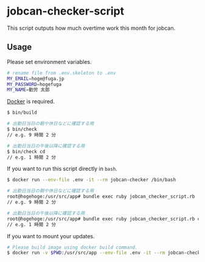 # jobcan-checker-script

This script outputs how much overtime work this month for jobcan.

## Usage

Please set environment variables.

```sh
# rename file from .env.skeleton to .env
MY_EMAIL=hoge@fuga.jp
MY_PASSWORD=hogefuga
MY_NAME=勤労 太郎
```

[Docker](https://www.docker.com/) is required.

```sh
$ bin/build

# 出勤日当日の朝や休日などに確認する用
$ bin/check
// e.g. 9 時間 2 分

# 出勤日当日の午後以降に確認する用
$ bin/check cd
// e.g. 1 時間 2 分
```

If you want to run this script directly in `bash`.

```sh
$ docker run --env-file .env -it --rm jobcan-checker /bin/bash

# 出勤日当日の朝や休日などに確認する用
root@hogehoge:/usr/src/app# bundle exec ruby jobcan_checker_script.rb
// e.g. 9 時間 2 分

# 出勤日当日の午後以降に確認する用
root@hogehoge:/usr/src/app# bundle exec ruby jobcan_checker_script.rb cd
// e.g. 1 時間 2 分
```

If you want to mount your updates.

```sh
# Please build image using docker build command.
$ docker run -v $PWD:/usr/src/app --env-file .env -it --rm jobcan-checker
```
